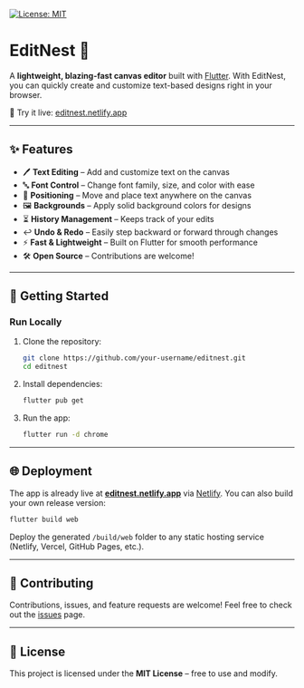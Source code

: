[![License: MIT](https://img.shields.io/badge/License-MIT-yellow.svg)](./LICENSE)

# EditNest 🎨

A **lightweight, blazing-fast canvas editor** built with [Flutter](https://flutter.dev).
With EditNest, you can quickly create and customize text-based designs right in your browser.

🚀 Try it live: [editnest.netlify.app](https://editnest.netlify.app/)

---

## ✨ Features

* 🖊️ **Text Editing** – Add and customize text on the canvas
* 🔤 **Font Control** – Change font family, size, and color with ease
* 🎯 **Positioning** – Move and place text anywhere on the canvas
* 🖼️ **Backgrounds** – Apply solid background colors for designs
* ⏳ **History Management** – Keeps track of your edits
* ↩️ **Undo & Redo** – Easily step backward or forward through changes
* ⚡ **Fast & Lightweight** – Built on Flutter for smooth performance
* 🛠️ **Open Source** – Contributions are welcome!

---

## 🚀 Getting Started

### Run Locally

1. Clone the repository:

   ```bash
   git clone https://github.com/your-username/editnest.git
   cd editnest
   ```
2. Install dependencies:

   ```bash
   flutter pub get
   ```
3. Run the app:

   ```bash
   flutter run -d chrome
   ```

---

## 🌐 Deployment

The app is already live at **[editnest.netlify.app](https://editnest.netlify.app/)** via [Netlify](https://www.netlify.com/).
You can also build your own release version:

```bash
flutter build web
```

Deploy the generated `/build/web` folder to any static hosting service (Netlify, Vercel, GitHub Pages, etc.).

---

## 🤝 Contributing

Contributions, issues, and feature requests are welcome!
Feel free to check out the [issues](https://github.com/your-username/editnest/issues) page.

---

## 📜 License

This project is licensed under the **MIT License** – free to use and modify.
